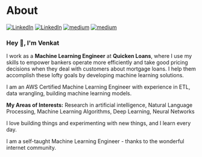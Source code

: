# About
[![LinkedIn](https://img.shields.io/badge/Email-blue?style=for-the-badge&amp;logo=gmail)](kvincloud@gmail.com)
[![LinkedIn](https://img.shields.io/badge/LinkedIn-blue?style=for-the-badge&amp;logo=linkedin)](https://www.linkedin.com/in/venkatkollimarla/)
[![medium](https://img.shields.io/badge/GitHub-yellow?style=for-the-badge&amp;logo=github)](https://github.com/venkatkollimarla)
[![medium](https://img.shields.io/badge/Twitter-green?style=for-the-badge&amp;logo=Twitter)](https://twitter.com/kvincloud59)


### Hey 👋, I'm Venkat

I work as a **Machine Learning Engineer** at **Quicken Loans**, where I use my skills to empower bankers operate more efficiently and take good pricing decisions when they deal with customers about mortgage loans.
I help them accomplish these lofty goals by developing machine learning solutions.

I am an AWS Certified Machine Learning Engineer with experience in ETL, data wrangling, building machine learning models.

**My Areas of Interests:** Research in artificial intelligence, Natural Language Processing, Machine Learning Algorithms, Deep Learning, Neural Networks

I love building things and experimenting with new things, and I learn every day.

I am a self-taught Machine Learning Engineer - thanks to the wonderful internet community.

